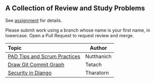 ## A Collection of Review and Study Problems

See [assignment](https://cpske.github.io/ISP/assignment/problemset-assignment) for details.

Please submit work using a branch whose name is your first name, in lowercase. Open a Pull Request to request review and merge.

| Topic                                            | Author |
|:-------------------------------------------------|--------|
| [PAD Tips and Scrum Practices](pad-tips-and-scrum/README) | Nutthanich |
| [Draw Git Commit Graph](git-command/README)     | Tetach |
| [Security in Django](security-in-django/README) | Tharatorn |
